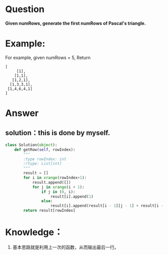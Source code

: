 # Question

**Given numRows, generate the first numRows of Pascal's triangle.**

# Example:

For example, given numRows = 5,
Return

```
[
     [1],
    [1,1],
   [1,2,1],
  [1,3,3,1],
 [1,4,6,4,1]
]
```

# Answer

## solution：this is done by myself.

```python
class Solution(object):
    def getRow(self, rowIndex):
        """
        :type rowIndex: int
        :rtype: List[int]
        """
        result = []
        for i in xrange(rowIndex+1):
            result.append([])
            for j in xrange(i + 1):
                if j in (0, i):
                    result[i].append(1)
                else:
                    result[i].append(result[i - 1][j - 1] + result[i - 1][j])
        return result[rowIndex]
```

# Knowledge：

1. 基本思路就是利用上一次的函数，从而输出最后一行。

